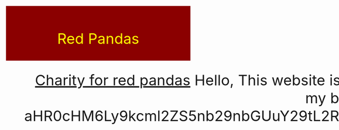 <html>
<head>
<title>Red Pandas
</title>
<style>
body {
margin: 0px;
}
.pad {
padding: 25px;
}
.header {
background-color: darkred;
color: yellow;
height: 100px;
font-size: 40px;
text-align: center;
}
.main-text {
background-colour: orange;
color: red;
float: left;
}
</style>
</head>
<script>
hi
var person = "Luke"
alert("Well Done!");
</script>
<div class="header pad">
<p> Red Pandas <p>
<div class="main-text pad">
<a href="https://www.redpandanetwork.org">Charity for red pandas<a>
Hello, This website is under construction, please come back another time. Gosh darn it fred, where is my base 64 encoder? Now I cant decode this: aHR0cHM6Ly9kcml2ZS5nb29nbGUuY29tL2RyaXZlL2ZvbGRlcnMvMWhTN3MzdW5XWDltS1ZYemo1dGJSRzJqbm9OVUk1V3RN
<img src="1.jpg" style="height: 500px; float: right;"/>
